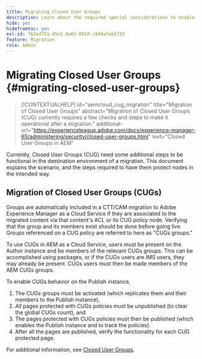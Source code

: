 ```yaml
---
title: Migrating Closed User Groups
description: Learn about the required special considerations to enable Closed User Groups after migrating content to Adobe Experience Manager as a Cloud Service.
hide: yes
hidefromtoc: yes
exl-id: f62ed751-d5e2-4a01-8910-c844afab5733
feature: Migration
role: Admin
---
```


# Migrating Closed User Groups {#migrating-closed-user-groups}

>[!CONTEXTUALHELP]
>id="aemcloud_cug_migration"
>title="Migration of Closed User Groups"
>abstract="Migration of Closed User Groups (CUG) currently requires a few checks and steps to make it operational after a migration."
>additional-url="https://experienceleague.adobe.com/docs/experience-manager-65/administering/security/closed-user-groups.html" text="Closed User Groups in AEM"

Currently, Closed User Groups (CUG) need some additional steps to be functional in the destination environment of a migration. This document explains the scenario, and the steps required to have them protect nodes in the intended way.

## Migration of Closed User Groups (CUGs)

Groups are automatically included in a CTT/CAM migration to Adobe Experience Manager as a Cloud Service if they are associated to the migrated content via that content's ACL or its CUG policy node. Verifying that the group and its members exist should be done before going live. Groups referenced on a CUG policy are referred to here as "CUGs groups."

To use CUGs in AEM as a Cloud Service, users must be present on the Author instance and be members of the relevant CUGs groups.  This can be accomplished using packages, or if the CUGs users are IMS users, they may already be present.  CUGs users must then be made members of the AEM CUGs groups.

To enable CUGs behavior on the Publish instance,
1. The CUGs groups must be activated (which replicates them and their members to the Publish instance),
1. *All* pages protected with CUGs policies must be unpublished (to clear the global CUGs count), and
1. The pages protected with CUGs policies must then be published (which enables the Publish instance and to track the policies).
1. After all the pages are published, verify the functionality for each CUG protected page.

For additional information, see [Closed User Groups](https://experienceleague.adobe.com/docs/experience-manager-65/administering/security/closed-user-groups.html).

